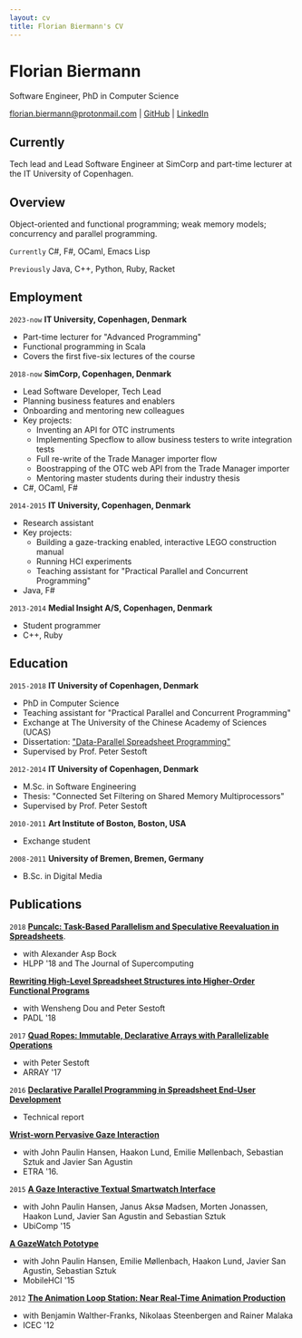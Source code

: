 ```yaml
---
layout: cv
title: Florian Biermann's CV
---
```

# Florian Biermann
Software Engineer, PhD in Computer Science

<div id="webaddress">
<a href="florian.biermann@protonmail.com">florian.biermann@protonmail.com</a>
| <a href="https://github.com/fbie">GitHub</a>
| <a href="https://www.linkedin.com/in/fbie">LinkedIn</a>
</div>


## Currently

Tech lead and Lead Software Engineer at SimCorp and part-time lecturer at the IT University of Copenhagen.

## Overview ##

Object-oriented and functional programming; weak memory models; concurrency and parallel programming.

`Currently`
C\#, F\#, OCaml, Emacs Lisp

`Previously`
Java, C++, Python, Ruby, Racket


## Employment

`2023-now`
__IT University, Copenhagen, Denmark__

- Part-time lecturer for "Advanced Programming"
- Functional programming in Scala
- Covers the first five-six lectures of the course

`2018-now`
__SimCorp, Copenhagen, Denmark__

- Lead Software Developer, Tech Lead
- Planning business features and enablers
- Onboarding and mentoring new colleagues
- Key projects:
  - Inventing an API for OTC instruments
  - Implementing Specflow to allow business testers to write integration tests
  - Full re-write of the Trade Manager importer flow
  - Boostrapping of the OTC web API from the Trade Manager importer
  - Mentoring master students during their industry thesis
- C\#, OCaml, F\#

`2014-2015`
__IT University, Copenhagen, Denmark__

- Research assistant
- Key projects:
  - Building a gaze-tracking enabled, interactive LEGO construction manual
  - Running HCI experiments
  - Teaching assistant for "Practical Parallel and Concurrent Programming"
- Java, F\#

`2013-2014`
__Medial Insight A/S, Copenhagen, Denmark__

- Student programmer
- C++, Ruby


## Education

`2015-2018`
__IT University of Copenhagen, Denmark__

- PhD in Computer Science
- Teaching assistant for "Practical Parallel and Concurrent Programming"
- Exchange at The University of the Chinese Academy of Sciences (UCAS)
- Dissertation: ["Data-Parallel Spreadsheet Programming"](https://pure.itu.dk/portal/en/publications/id(4c3a3148-5ab5-4c8c-82b6-4e623a8789b4).html)
- Supervised by Prof. Peter Sestoft

`2012-2014`
__IT University of Copenhagen, Denmark__

- M.Sc. in Software Engineering
- Thesis: "Connected Set Filtering on Shared Memory Multiprocessors"
- Supervised by Prof. Peter Sestoft

`2010-2011`
__Art Institute of Boston, Boston, USA__

- Exchange student

`2008-2011`
__University of Bremen, Bremen, Germany__

- B.Sc. in Digital Media


## Publications

`2018`
__[Puncalc: Task-Based Parallelism and Speculative Reevaluation in Spreadsheets](https://doi.org/10.1007/s11227-019-02823-8)__.
- with Alexander Asp Bock
- HLPP '18 and The Journal of Supercomputing


__[Rewriting High-Level Spreadsheet Structures into Higher-Order Functional Programs](https://doi.org/10.1007/978-3-319-73305-0_2)__
- with Wensheng Dou and Peter Sestoft
- PADL '18

`2017`
__[Quad Ropes: Immutable, Declarative Arrays with Parallelizable Operations](http://dl.acm.org/citation.cfm?id=3091971)__
- with Peter Sestoft
- ARRAY '17

`2016`
__[Declarative Parallel Programming in Spreadsheet End-User Development](https://pure.itu.dk/portal/files/80807389/ITU_TR_2016_192.pdf)__
- Technical report

__[Wrist-worn Pervasive Gaze Interaction](http://dx.doi.org/10.1145/2857491.2857514)__
- with John Paulin Hansen, Haakon Lund, Emilie Møllenbach, Sebastian Sztuk and Javier San Agustin
- ETRA '16.

`2015`
__[A Gaze Interactive Textual Smartwatch Interface](http://dx.doi.org/10.1145/2800835.2804332)__
- with John Paulin Hansen, Janus Aksø Madsen, Morten Jonassen, Haakon Lund, Javier San Agustin and Sebastian Sztuk
- UbiComp '15

__[A GazeWatch Pototype](http://dx.doi.org/10.1145/2786567.2792899)__
- with John Paulin Hansen, Emilie Møllenbach, Haakon Lund, Javier San Agustin, Sebastian Sztuk
- MobileHCI '15

`2012`
__[The Animation Loop Station: Near Real-Time Animation Production](http://dx.doi.org/10.1007/978-3-642-33542-6_55)__
- with Benjamin Walther-Franks, Nikolaas Steenbergen and Rainer Malaka
- ICEC '12
